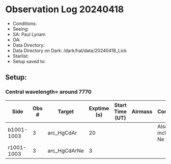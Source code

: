 # Observation Log 20240418

* Conditions: 
* Seeing: 
* SA: Paul Lynam
* OA: 
* Data Directory: 
* Data Directory on Dark: /dark/hal/data/20240418_Lick
* Starlist: 
* Setup saved to: 

## Setup: 

    
### Central wavelength= around 7770


| Side | Obs #     | Target    | Exptime (s) | Start Time (UT) | Airmass | Comments                                                   |
|------|-----------|-----------|-------------|-----------------|---------|------------------------------------------------------------|
|b1001-1003|3|arc_HgCdAr        |20| ||Also includes Ne|
|r1001-1003|3|arc_HgCdArNe      |3| |||
